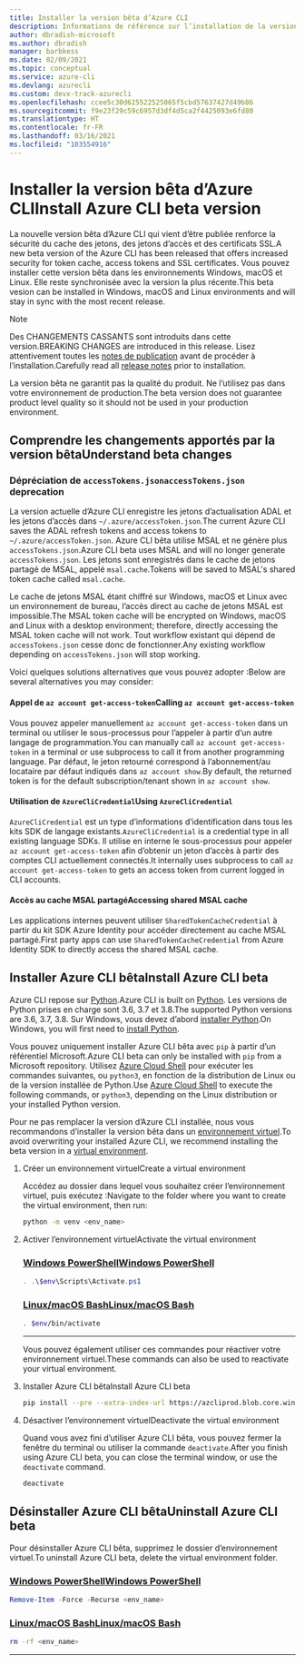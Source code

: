 ```yaml
---
title: Installer la version bêta d’Azure CLI
description: Informations de référence sur l’installation de la version bêta d’Azure CLI
author: dbradish-microsoft
ms.author: dbradish
manager: barbkess
ms.date: 02/09/2021
ms.topic: conceptual
ms.service: azure-cli
ms.devlang: azurecli
ms.custom: devx-track-azurecli
ms.openlocfilehash: ccee5c30d625522525065f5cbd57637427d49b86
ms.sourcegitcommit: f9e23f29c59c6957d3df4d5ca2f4425093e6fd80
ms.translationtype: HT
ms.contentlocale: fr-FR
ms.lasthandoff: 03/16/2021
ms.locfileid: "103554916"
---
```

# <a name="install-azure-cli-beta-version"></a><span data-ttu-id="faf9a-103">Installer la version bêta d’Azure CLI</span><span class="sxs-lookup"><span data-stu-id="faf9a-103">Install Azure CLI beta version</span></span>

<span data-ttu-id="faf9a-104">La nouvelle version bêta d’Azure CLI qui vient d’être publiée renforce la sécurité du cache des jetons, des jetons d’accès et des certificats SSL.</span><span class="sxs-lookup"><span data-stu-id="faf9a-104">A new beta version of the Azure CLI has been released that offers increased security for token cache, access tokens and SSL certificates.</span></span>  <span data-ttu-id="faf9a-105">Vous pouvez installer cette version bêta dans les environnements Windows, macOS et Linux. Elle reste synchronisée avec la version la plus récente.</span><span class="sxs-lookup"><span data-stu-id="faf9a-105">This beta vesion can be installed in Windows, macOS and Linux environments and will stay in sync with the most recent release.</span></span>

> [!NOTE]
>
>  <span data-ttu-id="faf9a-106">Des CHANGEMENTS CASSANTS sont introduits dans cette version.</span><span class="sxs-lookup"><span data-stu-id="faf9a-106">BREAKING CHANGES are introduced in this release.</span></span>  <span data-ttu-id="faf9a-107">Lisez attentivement toutes les [notes de publication](/cli/azure/release-notes-azure-cli?tabs=azure-cli-beta) avant de procéder à l’installation.</span><span class="sxs-lookup"><span data-stu-id="faf9a-107">Carefully read all [release notes](/cli/azure/release-notes-azure-cli?tabs=azure-cli-beta) prior to installation.</span></span>
>
> <span data-ttu-id="faf9a-108">La version bêta ne garantit pas la qualité du produit. Ne l’utilisez pas dans votre environnement de production.</span><span class="sxs-lookup"><span data-stu-id="faf9a-108">The beta version does not guarantee product level quality so it should not be used in your production environment.</span></span>

## <a name="understand-beta-changes"></a><span data-ttu-id="faf9a-109">Comprendre les changements apportés par la version bêta</span><span class="sxs-lookup"><span data-stu-id="faf9a-109">Understand beta changes</span></span>

### <a name="accesstokensjson-deprecation"></a><span data-ttu-id="faf9a-110">Dépréciation de `accessTokens.json`</span><span class="sxs-lookup"><span data-stu-id="faf9a-110">`accessTokens.json` deprecation</span></span>

<span data-ttu-id="faf9a-111">La version actuelle d’Azure CLI enregistre les jetons d’actualisation ADAL et les jetons d’accès dans `~/.azure/accessToken.json`.</span><span class="sxs-lookup"><span data-stu-id="faf9a-111">The current Azure CLI saves the ADAL refresh tokens and access tokens to `~/.azure/accessToken.json`.</span></span> <span data-ttu-id="faf9a-112">Azure CLI bêta utilise MSAL et ne génère plus `accessTokens.json`.</span><span class="sxs-lookup"><span data-stu-id="faf9a-112">Azure CLI beta uses MSAL and will no longer generate `accessTokens.json`.</span></span>  <span data-ttu-id="faf9a-113">Les jetons sont enregistrés dans le cache de jetons partagé de MSAL, appelé `msal.cache`.</span><span class="sxs-lookup"><span data-stu-id="faf9a-113">Tokens will be saved to MSAL's shared token cache called `msal.cache`.</span></span> 

<span data-ttu-id="faf9a-114">Le cache de jetons MSAL étant chiffré sur Windows, macOS et Linux avec un environnement de bureau, l’accès direct au cache de jetons MSAL est impossible.</span><span class="sxs-lookup"><span data-stu-id="faf9a-114">The MSAL token cache will be encrypted on Windows, macOS and Linux with a desktop environment; therefore, directly accessing the MSAL token cache will not work.</span></span> <span data-ttu-id="faf9a-115">Tout workflow existant qui dépend de `accessTokens.json` cesse donc de fonctionner.</span><span class="sxs-lookup"><span data-stu-id="faf9a-115">Any existing workflow depending on `accessTokens.json` will stop working.</span></span>

<span data-ttu-id="faf9a-116">Voici quelques solutions alternatives que vous pouvez adopter :</span><span class="sxs-lookup"><span data-stu-id="faf9a-116">Below are several alternatives you may consider:</span></span> 

#### <a name="calling-az-account-get-access-token"></a><span data-ttu-id="faf9a-117">Appel de `az account get-access-token`</span><span class="sxs-lookup"><span data-stu-id="faf9a-117">Calling `az account get-access-token`</span></span>

<span data-ttu-id="faf9a-118">Vous pouvez appeler manuellement `az account get-access-token` dans un terminal ou utiliser le sous-processus pour l’appeler à partir d’un autre langage de programmation.</span><span class="sxs-lookup"><span data-stu-id="faf9a-118">You can manually call `az account get-access-token` in a terminal or use subprocess to call it from another programming language.</span></span> <span data-ttu-id="faf9a-119">Par défaut, le jeton retourné correspond à l’abonnement/au locataire par défaut indiqués dans `az account show`.</span><span class="sxs-lookup"><span data-stu-id="faf9a-119">By default, the returned token is for the default subscription/tenant shown in `az account show`.</span></span>

#### <a name="using-azureclicredential"></a><span data-ttu-id="faf9a-120">Utilisation de `AzureCliCredential`</span><span class="sxs-lookup"><span data-stu-id="faf9a-120">Using `AzureCliCredential`</span></span>

<span data-ttu-id="faf9a-121">`AzureCliCredential` est un type d’informations d’identification dans tous les kits SDK de langage existants.</span><span class="sxs-lookup"><span data-stu-id="faf9a-121">`AzureCliCredential` is a credential type in all existing language SDKs.</span></span> <span data-ttu-id="faf9a-122">Il utilise en interne le sous-processus pour appeler `az account get-access-token` afin d’obtenir un jeton d’accès à partir des comptes CLI actuellement connectés.</span><span class="sxs-lookup"><span data-stu-id="faf9a-122">It internally uses subprocess to call `az account get-access-token` to gets an access token from current logged in CLI accounts.</span></span> 

#### <a name="accessing-shared-msal-cache"></a><span data-ttu-id="faf9a-123">Accès au cache MSAL partagé</span><span class="sxs-lookup"><span data-stu-id="faf9a-123">Accessing shared MSAL cache</span></span>

<span data-ttu-id="faf9a-124">Les applications internes peuvent utiliser `SharedTokenCacheCredential` à partir du kit SDK Azure Identity pour accéder directement au cache MSAL partagé.</span><span class="sxs-lookup"><span data-stu-id="faf9a-124">First party apps can use `SharedTokenCacheCredential` from Azure Identity SDK to directly access the shared MSAL cache.</span></span>

## <a name="install-azure-cli-beta"></a><span data-ttu-id="faf9a-125">Installer Azure CLI bêta</span><span class="sxs-lookup"><span data-stu-id="faf9a-125">Install Azure CLI beta</span></span>

<span data-ttu-id="faf9a-126">Azure CLI repose sur [Python](https://www.python.org/).</span><span class="sxs-lookup"><span data-stu-id="faf9a-126">Azure CLI is built on [Python](https://www.python.org/).</span></span> <span data-ttu-id="faf9a-127">Les versions de Python prises en charge sont 3.6, 3.7 et 3.8.</span><span class="sxs-lookup"><span data-stu-id="faf9a-127">The supported Python versions are 3.6, 3.7, 3.8.</span></span> <span data-ttu-id="faf9a-128">Sur Windows, vous devez d’abord [installer Python](https://www.python.org/downloads/windows/).</span><span class="sxs-lookup"><span data-stu-id="faf9a-128">On Windows, you will first need to [install Python](https://www.python.org/downloads/windows/).</span></span>

<span data-ttu-id="faf9a-129">Vous pouvez uniquement installer Azure CLI bêta avec `pip` à partir d’un référentiel Microsoft.</span><span class="sxs-lookup"><span data-stu-id="faf9a-129">Azure CLI beta can only be installed with `pip` from a Microsoft repository.</span></span>  <span data-ttu-id="faf9a-130">Utilisez [Azure Cloud Shell](https://shell.azure.com) pour exécuter les commandes suivantes, ou `python3`, en fonction de la distribution de Linux ou de la version installée de Python.</span><span class="sxs-lookup"><span data-stu-id="faf9a-130">Use [Azure Cloud Shell](https://shell.azure.com) to execute the following commands, or `python3`, depending on the Linux distribution or your installed Python version.</span></span>

<span data-ttu-id="faf9a-131">Pour ne pas remplacer la version d’Azure CLI installée, nous vous recommandons d’installer la version bêta dans un [environnement virtuel](https://docs.python.org/3/tutorial/venv.html).</span><span class="sxs-lookup"><span data-stu-id="faf9a-131">To avoid overwriting your installed Azure CLI, we recommend installing the beta version in a [virtual environment](https://docs.python.org/3/tutorial/venv.html).</span></span>

1. <span data-ttu-id="faf9a-132">Créer un environnement virtuel</span><span class="sxs-lookup"><span data-stu-id="faf9a-132">Create a virtual environment</span></span>

   <span data-ttu-id="faf9a-133">Accédez au dossier dans lequel vous souhaitez créer l’environnement virtuel, puis exécutez :</span><span class="sxs-lookup"><span data-stu-id="faf9a-133">Navigate to the folder where you want to create the virtual environment, then run:</span></span>

   ```bash
   python -m venv <env_name>
   ```

1. <span data-ttu-id="faf9a-134">Activer l’environnement virtuel</span><span class="sxs-lookup"><span data-stu-id="faf9a-134">Activate the virtual environment</span></span>

      ### <a name="windows-powershell"></a>[<span data-ttu-id="faf9a-135">Windows PowerShell</span><span class="sxs-lookup"><span data-stu-id="faf9a-135">Windows PowerShell</span></span>](#tab/powershell)

   ```powershell
   . .\$env\Scripts\Activate.ps1
   ```

   ### <a name="linuxmacos-bash"></a>[<span data-ttu-id="faf9a-136">Linux/macOS Bash</span><span class="sxs-lookup"><span data-stu-id="faf9a-136">Linux/macOS Bash</span></span>](#tab/bash)

   ```bash
   . $env/bin/activate
   ```
   ---
   <span data-ttu-id="faf9a-137">Vous pouvez également utiliser ces commandes pour réactiver votre environnement virtuel.</span><span class="sxs-lookup"><span data-stu-id="faf9a-137">These commands can also be used to reactivate your virtual environment.</span></span>

1. <span data-ttu-id="faf9a-138">Installer Azure CLI bêta</span><span class="sxs-lookup"><span data-stu-id="faf9a-138">Install Azure CLI beta</span></span>

   ```bash
   pip install --pre --extra-index-url https://azcliprod.blob.core.windows.net/beta/simple/ azure-cli
   ```

1. <span data-ttu-id="faf9a-139">Désactiver l’environnement virtuel</span><span class="sxs-lookup"><span data-stu-id="faf9a-139">Deactivate the virtual environment</span></span>

   <span data-ttu-id="faf9a-140">Quand vous avez fini d’utiliser Azure CLI bêta, vous pouvez fermer la fenêtre du terminal ou utiliser la commande `deactivate`.</span><span class="sxs-lookup"><span data-stu-id="faf9a-140">After you finish using Azure CLI beta, you can close the terminal window, or use the `deactivate` command.</span></span>

   ```bash
   deactivate
   ```

## <a name="uninstall-azure-cli-beta"></a><span data-ttu-id="faf9a-141">Désinstaller Azure CLI bêta</span><span class="sxs-lookup"><span data-stu-id="faf9a-141">Uninstall Azure CLI beta</span></span>

<span data-ttu-id="faf9a-142">Pour désinstaller Azure CLI bêta, supprimez le dossier d’environnement virtuel.</span><span class="sxs-lookup"><span data-stu-id="faf9a-142">To uninstall Azure CLI beta, delete the virtual environment folder.</span></span>

### <a name="windows-powershell"></a>[<span data-ttu-id="faf9a-143">Windows PowerShell</span><span class="sxs-lookup"><span data-stu-id="faf9a-143">Windows PowerShell</span></span>](#tab/powershell)

```powershell
Remove-Item -Force -Recurse <env_name>
```

### <a name="linuxmacos-bash"></a>[<span data-ttu-id="faf9a-144">Linux/macOS Bash</span><span class="sxs-lookup"><span data-stu-id="faf9a-144">Linux/macOS Bash</span></span>](#tab/bash)

```bash
rm -rf <env_name>
```

---
